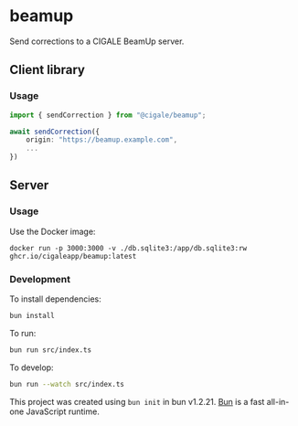 # beamup

Send corrections to a CIGALE BeamUp server.

## Client library

### Usage

```ts
import { sendCorrection } from "@cigale/beamup";

await sendCorrection({
    origin: "https://beamup.example.com",
    ...
})
```

## Server

### Usage

Use the Docker image:

```
docker run -p 3000:3000 -v ./db.sqlite3:/app/db.sqlite3:rw ghcr.io/cigaleapp/beamup:latest
```

### Development

To install dependencies:

```bash
bun install
```

To run:

```bash
bun run src/index.ts
```

To develop:

```bash
bun run --watch src/index.ts
```

This project was created using `bun init` in bun v1.2.21. [Bun](https://bun.com) is a fast all-in-one JavaScript runtime.
